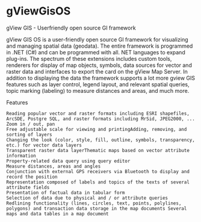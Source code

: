 # gViewGisOS
gView GIS - Userfriendly open source GI framework

gView GIS OS is a user-friendly open source GI framework for visualizing and managing spatial data (geodata). The entire framework is programmed in .NET (C#) and can be programmed with all. NET languages to expand plug-ins. The spectrum of these extensions includes custom tools, renderers for display of map objects, symbols, data sources for vector and raster data and interfaces to export the card on the gView Map Server. In addition to displaying the data the framework supports a lot more gview GIS features such as layer control, legend layout, and relevant spatial queries, topic marking (labeling) to measure distances and areas, and much more.


Features

    Reading popular vector and raster formats including ESRI shapefiles, ArcSDE, Postgre SQL, and raster formats including MrSid, JPEG2000, ...
    Zoom in / out, pan
    Free adjustable scale for viewing and printingAdding, removing, and sorting of layers 
    Changing the look (color, style, fill, outline, symbols, transparency, etc.) for vector data layers
    Transparent raster data layerThematic maps based on vector attribute information
    Property-related data query using query editor
    Measure distances, areas and angles 
    Conjunction with external GPS receivers via Bluetooth to display and record the position
    Representation composed of labels and topics of the texts of several attribute fields
    Presentation of factual data in tabular form 
    Selection of data due to physical and / or attribute queries
    Redlining functionality (lines, circles, text, points, polylines, polygons) and transaction data storage in the map documents Several maps and data tables in a map document 
